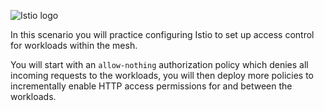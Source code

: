 
![Istio logo](https://raw.githubusercontent.com/lorenzo85/scenarios-ica/master/istio-logo.svg)


In this scenario you will practice configuring Istio to set up access control for workloads within the mesh.

You will start with an `allow-nothing` authorization policy which denies all incoming requests to the workloads,
you will then deploy more policies to incrementally enable HTTP access permissions for and between the workloads.